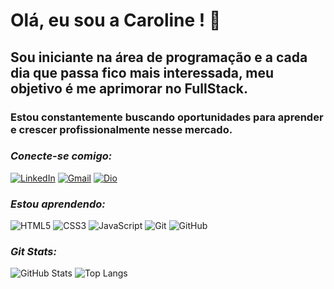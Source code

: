 # Olá, eu sou a Caroline ! 👋
## Sou iniciante na área de programação e a cada dia que passa fico mais interessada, meu objetivo é me aprimorar no FullStack.
 ### Estou constantemente buscando oportunidades para aprender e crescer profissionalmente nesse mercado.

### _Conecte-se comigo:_
[![LinkedIn](https://img.shields.io/badge/linkedin-%230077B5.svg?style=for-the-badge&logo=linkedin&logoColor=white)](https://www.linkedin.com/in/caroline-lima-420431233/?trk=contact-info)
[![Gmail](https://img.shields.io/badge/Gmail-D14836?style=for-the-badge&logo=gmail&logoColor=white)](mailto:carolniver12@gmail.com)
[![Dio](https://img.shields.io/badge/Dio-00457C?style=for-the-badge&logo=dio&logoColor=white)](https://www.dio.me/users/carolniver12)

### _Estou aprendendo:_
![HTML5](https://img.shields.io/badge/html5-%23E34F26.svg?style=for-the-badge&logo=html5&logoColor=white) 
![CSS3](https://img.shields.io/badge/css3-%231572B6.svg?style=for-the-badge&logo=css3&logoColor=white)
![JavaScript](https://img.shields.io/badge/javascript-%23323330.svg?style=for-the-badge&logo=javascript&logoColor=%23F7DF1E)
![Git](https://img.shields.io/badge/git-%23F05033.svg?style=for-the-badge&logo=git&logoColor=white)
![GitHub](https://img.shields.io/badge/github-%23121011.svg?style=for-the-badge&logo=github&logoColor=white)

### _Git Stats:_
![GitHub Stats](https://github-readme-stats.vercel.app/api?username=carolimaa&theme=transparent&bg_color=000&border_color=30A3DC&show_icons=true&icon_color=30A3DC&title_color=E94D5F&text_color=FFF)
![Top Langs](https://github-readme-stats-git-masterrstaa-rickstaa.vercel.app/api/top-langs/?username=carolimaa&bg_color=000&border_color=30A3DC&title_color=E94D5F&text_color=FFF)
<!---
Carolimaa/Carolimaa is a ✨ special ✨ repository because its `README.md` (this file) appears on your GitHub profile.
You can click the Preview link to take a look at your changes.
--->
